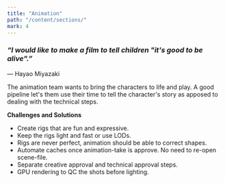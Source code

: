 ```yaml
---
title: "Animation"
path: "/content/sections/"
mark: 4
---
```


### *“I would like to make a film to tell children "it's good to be alive".”*
<p class="quotation">― Hayao Miyazaki</p>

The animation team wants to bring the characters to life and play. A good pipeline let's them use their time to tell the character's story as apposed to dealing with  the technical steps.

**Challenges and Solutions**
- Create rigs that are fun and expressive.
- Keep the rigs light and fast or use LODs.
- Rigs are never perfect, animation should be able to correct shapes.
- Automate caches once animation-take is approve. No need to re-open scene-file.
- Separate creative approval and technical approval steps.
- GPU rendering to QC the shots before lighting.

